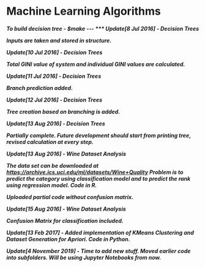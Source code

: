 <h1> Machine Learning Algorithms

<h5>To build decision tree - $make
---
***
Update[8 Jul 2016] - Decision Trees

Inputs are taken and stored in structure.

Update[10 Jul 2016] - Decision Trees

Total GINI value of system and individual GINI values are calculated.

Update[11 Jul 2016] - Decision Trees

Branch prediction added.

Update[12 Jul 2016] - Decision Trees

Tree creation based on branching is added.

Update[13 Aug 2016] - Decision Trees

Partially complete. Future development should start from printing tree, revised calculation at every step.

Update[13 Aug 2016] - Wine Dataset Analysis

The data set can be downloaded at https://archive.ics.uci.edu/ml/datasets/Wine+Quality
Problem is to predict the category using classification model and to predict the rank using regression model. Code in R.

Uploaded partial code without confusion matrix. 

Update[15 Aug 2016] - Wine Dataset Analysis

Confusion Matrix for classification included.


Update[13 Feb 2017] - Added implementation of KMeans Clustering and Dataset Generation for Apriori. Code in Python.

Update[4 November 2019] - Time to add new stuff. Moved earlier code into subfolders. Will be using Jupyter Notebooks from now.
